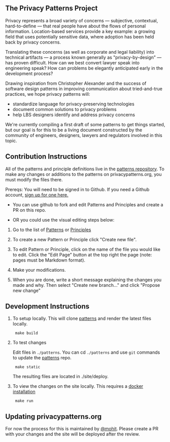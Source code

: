 The Privacy Patterns Project
----------------------------

Privacy represents a broad variety of concerns — subjective, contextual, hard-to-define — that real people have about the flows of personal information. Location-based services provide a key example: a growing field that uses potentially sensitive data, where adoption has been held back by privacy concerns.

Translating these concerns (as well as corporate and legal liability) into technical artifacts — a process known generally as "privacy-by-design" — has proven difficult. How can we best convert lawyer speak into engineering speak? How can problems be elegantly anticipated early in the development process?

Drawing inspiration from Christopher Alexander and the success of software design patterns in improving communication about tried-and-true practices, we hope privacy patterns will:

 * standardize language for privacy-preserving technologies
 * document common solutions to privacy problems
 * help LBS designers identify and address privacy concerns

We're currently compiling a first draft of some patterns to get things started, but our goal is for this to be a living document constructed by the community of engineers, designers, lawyers and regulators involved in this topic.

Contribution Instructions
-------------------------

All of the patterns and principle definitions live in the [patterns repository](https://github.com/privacypatterns/patterns). To make any changes or additions to the patterns on privacypatterns.org, you must modify the files there.

Prereqs: You will need to be signed in to Github. If you need a Github account, [sign up for one here.](https://github.com/signup/free)

* You can use github to fork and edit Patterns and Principles and create a PR on this repo. 

* OR you could use the visual editing steps below:

1. Go to the list of [Patterns](https://github.com/privacypatterns/patterns/tree/master/patterns) or [Principles](https://github.com/privacypatterns/patterns/tree/master/principles)

2. To create a new Pattern or Principle click "Create new file".

3. To edit Pattern or Principle, click on the name of the file you would like to edit.  Click the "Edit Page" button at the top right the page (note: pages must be Markdown format).

4. Make your modifications.

5. When you are done, write a short message explaining the changes you made and why. Then select "Create new branch..." and click "Propose new change"

Development Instructions
----------------------

1. To setup locally. This will clone [patterns](https://github.com/privacypatterns/patterns) and render the latest files locally.

        make build

3. To test changes

    Edit files in `./patterns`. You can cd `./patterns` and use `git` commands to update the [patterns](https://github.com/privacypatterns/patterns) repo.

        make static

    The resulting files are located in ./site/deploy.

2. To view the changes on the site locally. This requires a [docker installation](https://docs.docker.com/engine/installation/)

        make run

Updating privacypatterns.org
----------------------------

For now the process for this is maintained by [@mohit](https://github.com/mohit). Please create a PR with your changes and the site will be deployed after the review.
